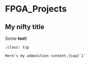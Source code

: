 # FPGA_Projects

## My nifty title

Some **text**!
```{admonition} Here's my title
:class: tip

Here's my admonition content.{sup}`1`
```
